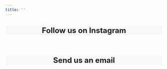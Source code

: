 ```yaml
---
title: ''
---
```



<div style="background-color: #f8f8f8;"
    class="bg-white text-center mx-2 px-4 py-10 flex flex-row justify-center items-center duration-300 transform h-full hover:-translate-y-1 hover:shadow-lg">
    <div class="p-1">
    <h2 font size="+3" >
     <a href="https://www.instagram.com/montreal.cup/?hl=en" style="text-decoration:none;"> <p style="text-align: center">
<font size="+2"> Follow us on Instagram </font>
</p>
 </a>
    </h2>
</div>
</div>

</br> 

<div style="background-color: #f8f8f8;"
    class="bg-white text-center mx-2 px-4 py-10 flex flex-row justify-center items-center duration-300 transform h-full hover:-translate-y-1 hover:shadow-lg">
    <div class="p-1">
    <h2 font size="+3" >
     <a href="mailto:montrealcup@gmail.com" style="text-decoration:none;"> <p style="text-align: center">
<font size="+2"> Send us an email </font>
</p>
 </a>
    </h2>    
</div>
</div>



